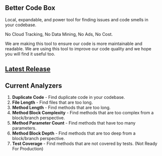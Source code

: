 ## Better Code Box
Local, expandable, and power tool for finding issues and code smells in your codebase.

No Cloud Tracking, No Data Mining, No Ads, No Cost.

We are making this tool to ensure our code is more maintainable and readable. We are using this tool to improve our code quality and we hope you will find it useful too.

## [Latest Release](https://github.com/Box-In-A-Box-Studios/BetterCodeBox/releases/latest) 

## Current Analyzers
1. **Duplicate Code** - Find duplicate code in your codebase.
2. **File Length** - Find files that are too long.
3. **Method Length** - Find methods that are too long.
4. **Method Block Complexity** - Find methods that are too complex from a block/branch perspective.
5. **Method Parameter Count** - Find methods that have too many parameters.
6. **Method Block Depth** - Find methods that are too deep from a block/branch perspective.
7. **Test Coverage** - Find methods that are not covered by tests. (Not Ready For Production)